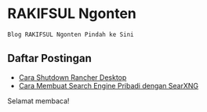 # RAKIFSUL Ngonten

```
Blog RAKIFSUL Ngonten Pindah ke Sini
```

## Daftar Postingan

- [Cara Shutdown Rancher Desktop](https://github.com/rakifsul/rakifsul-ngonten/blob/main/Cara%20Shutdown%20Rancher%20Desktop.md)
- [Cara Membuat Search Engine Pribadi dengan SearXNG](#)

Selamat membaca!
